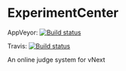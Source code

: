 # ExperimentCenter

AppVeyor: [![Build status](https://ci.appveyor.com/api/projects/status/n24r9rw1o6vhlfmx/branch/dev?svg=true)](https://ci.appveyor.com/project/Kagamine/vnextcn-org/branch/dev)

Travis: [![Build status](https://travis-ci.org/CodeComb/vnextcn.org.svg)](https://travis-ci.org/CodeComb/vNextExperimentCenter)

An online judge system for vNext
